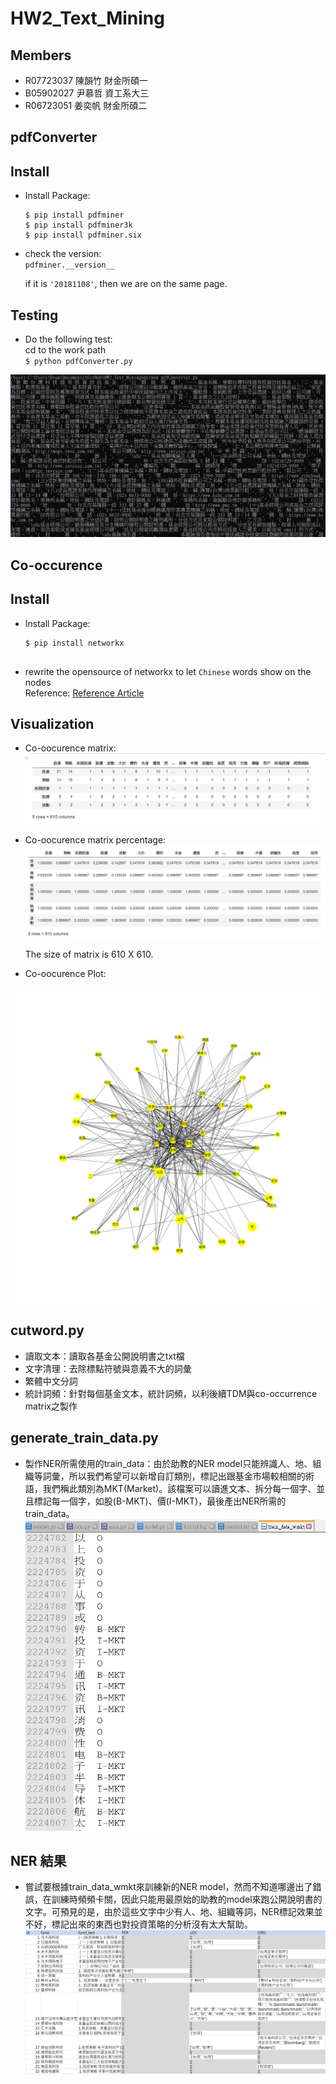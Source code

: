 # HW2_Text_Mining
Members
-------------- 

* R07723037 陳韻竹 財金所碩一
* B05902027 尹慕哲 資工系大三
* R06723051 姜奕帆 財金所碩二

## pdfConverter

Install
--------------
 * Install Package:
    ```
    $ pip install pdfminer     
    $ pip install pdfminer3k     
    $ pip install pdfminer.six     
    ```
 * check the version:    
     `pdfminer.__version__ `
     
   if it is `'20181108'`, then we are on the same page. 
   
Testing 
--------------   
  * Do the following test:     
     cd to the work path     
    `$ python pdfConverter.py` 
    
  ![alt text](https://github.com/A2Zntu/HW2_Text_Mining/blob/master/picture/Pdf2txtSample.JPG "Logo Title Text 1")


## Co-occurence
  Install
--------------   
 * Install Package:
    ```
    $ pip install networkx    
     
    ```
 * rewrite the opensource of networkx to let `Chinese` words show on the nodes    
    Reference: [Reference Article](https://knowlab.wordpress.com/2016/05/25/networkx-%E7%B9%AA%E5%9C%96%E9%A1%AF%E7%A4%BA%E4%B8%AD%E6%96%87%E7%9A%84%E8%A7%A3%E6%B1%BA%E6%96%B9%E6%B3%95/?fbclid=IwAR3YM4IvHhNqzS3QMJVoe_vHISOnDczQSQfbRZepLNqImTvVEaQTEQJVUI4)
 
  Visualization  
 -------------- 
  * Co-oocurence matrix:       
    ![matrix](https://github.com/A2Zntu/HW2_Text_Mining/blob/master/picture/matrix1.JPG)
  * Co-oocurence matrix percentage:     
    ![matrix](https://github.com/A2Zntu/HW2_Text_Mining/blob/master/picture/matrix2.JPG)
 
    The size of matrix is 610 X 610. 
 
  * Co-oocurence Plot:              
    
  ![alt text](https://github.com/A2Zntu/HW2_Text_Mining/blob/master/picture/network1.png "Logo Title Text 1")
   
 
## cutword.py
* 讀取文本：讀取各基金公開說明書之txt檔
* 文字清理：去除標點符號與意義不大的詞彙
* 繁體中文分詞 
* 統計詞頻：針對每個基金文本，統計詞頻，以利後續TDM與co-occurrence matrix之製作

## generate_train_data.py
* 製作NER所需使用的train_data：由於助教的NER model只能辨識人、地、組織等詞彙，所以我們希望可以新增自訂類別，標記出跟基金市場較相關的術語，我們稱此類別為MKT(Market)。該檔案可以讀進文本、拆分每一個字、並且標記每一個字，如股(B-MKT)、價(I-MKT)，最後產出NER所需的train_data。
 ![image](https://github.com/A2Zntu/HW2_Text_Mining/blob/master/picture/train_data_mkt.JPG)


## NER 結果
* 嘗試要根據train_data_wmkt來訓練新的NER model，然而不知道哪邊出了錯誤，在訓練時頻頻卡關，因此只能用最原始的助教的model來跑公開說明書的文字。可預見的是，由於這些文字中少有人、地、組織等詞，NER標記效果並不好，標記出來的東西也對投資策略的分析沒有太大幫助。
 ![image](https://github.com/A2Zntu/HW2_Text_Mining/blob/master/ner/ner_result.jpg)
 
 
